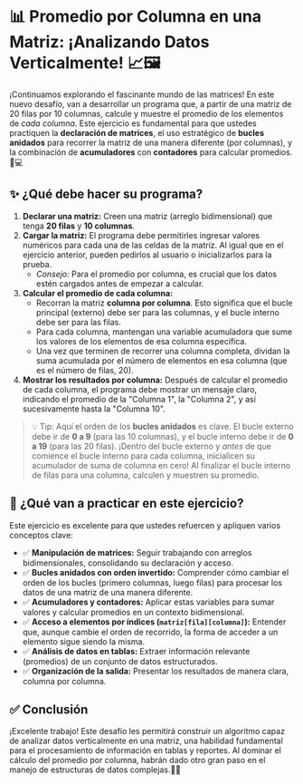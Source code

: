 # 📊 Promedio por Columna en una Matriz: ¡Analizando Datos Verticalmente! 📈🖼️

¡Continuamos explorando el fascinante mundo de las matrices! En este nuevo desafío, van a desarrollar un programa que, a partir de una matriz de 20 filas por 10 columnas, calcule y muestre el promedio de los elementos de _cada columna_. Este ejercicio es fundamental para que ustedes practiquen la **declaración de matrices**, el uso estratégico de **bucles anidados** para recorrer la matriz de una manera diferente (por columnas), y la combinación de **acumuladores** con **contadores** para calcular promedios. 🧠💻

## ✨ ¿Qué debe hacer su programa?

1.  **Declarar una matriz:** Creen una matriz (arreglo bidimensional) que tenga **20 filas** y **10 columnas**.
2.  **Cargar la matriz:** El programa debe permitirles ingresar valores numéricos para cada una de las celdas de la matriz. Al igual que en el ejercicio anterior, pueden pedirlos al usuario o inicializarlos para la prueba.
    - _Consejo:_ Para el promedio por columna, es crucial que los datos estén cargados antes de empezar a calcular.
3.  **Calcular el promedio de cada columna:**
    - Recorran la matriz **columna por columna**. Esto significa que el bucle principal (externo) debe ser para las columnas, y el bucle interno debe ser para las filas.
    - Para cada columna, mantengan una variable acumuladora que sume los valores de los elementos de esa columna específica.
    - Una vez que terminen de recorrer una columna completa, dividan la suma acumulada por el número de elementos en esa columna (que es el número de filas, 20).
4.  **Mostrar los resultados por columna:** Después de calcular el promedio de cada columna, el programa debe mostrar un mensaje claro, indicando el promedio de la "Columna 1", la "Columna 2", y así sucesivamente hasta la "Columna 10".

> 💡 Tip: Aquí el orden de los **bucles anidados** es clave. El bucle externo debe ir de **0 a 9** (para las 10 columnas), y el bucle interno debe ir de **0 a 19** (para las 20 filas). ¡Dentro del bucle externo y _antes_ de que comience el bucle interno para cada columna, inicialicen su acumulador de suma de columna en cero! Al finalizar el bucle interno de filas para una columna, calculen y muestren su promedio.

## 🧠 ¿Qué van a practicar en este ejercicio?

Este ejercicio es excelente para que ustedes refuercen y apliquen varios conceptos clave:

- ✅ **Manipulación de matrices:** Seguir trabajando con arreglos bidimensionales, consolidando su declaración y acceso.
- ✅ **Bucles anidados con orden invertido:** Comprender cómo cambiar el orden de los bucles (primero columnas, luego filas) para procesar los datos de una matriz de una manera diferente.
- ✅ **Acumuladores y contadores:** Aplicar estas variables para sumar valores y calcular promedios en un contexto bidimensional.
- ✅ **Acceso a elementos por índices (`matriz[fila][columna]`):** Entender que, aunque cambie el orden de recorrido, la forma de acceder a un elemento sigue siendo la misma.
- ✅ **Análisis de datos en tablas:** Extraer información relevante (promedios) de un conjunto de datos estructurados.
- ✅ **Organización de la salida:** Presentar los resultados de manera clara, columna por columna.

## ✅ Conclusión

¡Excelente trabajo! Este desafío les permitirá construir un algoritmo capaz de analizar datos verticalmente en una matriz, una habilidad fundamental para el procesamiento de información en tablas y reportes. Al dominar el cálculo del promedio por columna, habrán dado otro gran paso en el manejo de estructuras de datos complejas.🚀✨
